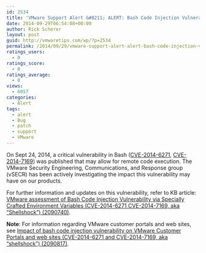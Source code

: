 ```yaml
---
id: 2534
title: 'VMware Support Alert &#8211; ALERT: Bash Code Injection Vulnerability aka Shellshock'
date: 2014-09-29T06:54:08+00:00
author: Rick Scherer
layout: post
guid: http://vmwaretips.com/wp/?p=2534
permalink: /2014/09/29/vmware-support-alert-alert-bash-code-injection-vulnerability-aka-shellshock/
ratings_users:
  - 0
ratings_score:
  - 0
ratings_average:
  - 0
views:
  - 6057
categories:
  - Alert
tags:
  - alert
  - Bug
  - patch
  - support
  - VMware
---
```

On Sept 24, 2014, a critical vulnerability in Bash (<a href="http://1.usa.gov/1rxLH4h" target="_blank">CVE-2014-6271</a>, <a href="http://1.usa.gov/1tbkocU" target="_blank">CVE-2014-7169</a>) was published that may allow for remote code execution. The VMware Security Engineering, Communications, and Response group (vSECR) has been actively investigating the impact this vulnerability may have on our products.

For further information and updates on this vulnerability, refer to KB article: <a href="http://vmw.re/1tbkocV" target="_blank"><br /> VMware assessment of Bash Code Injection Vulnerability via Specially Crafted Environment Variables (CVE-2014-6271 CVE-2014-7169, aka “Shellshock”) (2090740)</a>.

**Note**: For information regarding VMware customer portals and web sites, see <a href="http://vmw.re/1tbkm4N" target="_blank">Impact of bash code injection vulnerability on VMware Customer Portals and web sites (CVE-2014-6271 and CVE-2014-7169, aka “shellshock”) (2090817)</a>.

&nbsp;